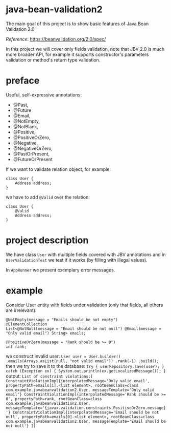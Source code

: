 # java-bean-validation2
The main goal of this project is to show basic features of Java Bean Validation 2.0

_Reference_: https://beanvalidation.org/2.0/spec/

In this project we will cover only fields validation, note that JBV 2.0 is much more broader API,
for example it supports constructor's parameters validation or method's return type validation.

# preface
Useful, self-expressive annotations:
* @Past,
* @Future
* @Email, 
* @NotEmpty, 
* @NotBlank, 
* @Positive, 
* @PositiveOrZero, 
* @Negative, 
* @NegativeOrZero, 
* @PastOrPresent,
* @FutureOrPresent

If we want to validate relation object, for example:
```
class User {
    Address address;
}
```
we have to add `@Valid` over the relation:
```
class User {
    @Valid
    Address address;
}
```

# project description
We have class `User` with multiple fields covered with JBV annotations and in `UserValidationTest`
we test if it works (by filling with illegal values).

In `AppRunner` we present exemplary error messages.

# example
Consider User entity with fields under validation (only that fields, all others are irrelevant):
```
@NotEmpty(message = "Emails should be not empty")
@ElementCollection
List<@NotNull(message = "Email should be not null") @Email(message = "Only valid email") String> emails;

@PositiveOrZero(message = "Rank should be >= 0")
int rank;
```
we construct invalid user:
    ```
    User user = User.builder()
      .emails(Arrays.asList(null, "not valid email"))
      .rank(-1)
      .build();
    ```
then we try to save it to the database:
    ```
    try {
        userRepository.save(user);
    } catch (Exception ex) {
        System.out.println(ex.getLocalizedMessage());
    }
    ```
output:
    ```
    List of constraint violations:[
	    ConstraintViolationImpl{interpolatedMessage='Only valid email', propertyPath=emails[1].<list element>, rootBeanClass=class com.example.javabeanvalidation2.User, messageTemplate='Only valid email'}
	    ConstraintViolationImpl{interpolatedMessage='Rank should be >= 0', propertyPath=rank, rootBeanClass=class com.example.javabeanvalidation2.User, messageTemplate='{javax.validation.constraints.PositiveOrZero.message}'}
	    ConstraintViolationImpl{interpolatedMessage='Email should be not null', propertyPath=emails[0].<list element>, rootBeanClass=class com.example.javabeanvalidation2.User, messageTemplate='Email should be not null'}
    ]]
    ```